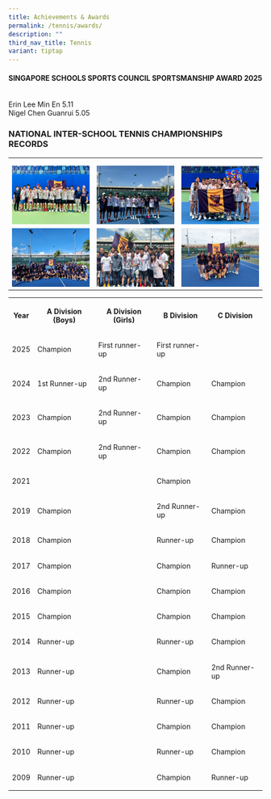 ```yaml
---
title: Achievements & Awards
permalink: /tennis/awards/
description: ""
third_nav_title: Tennis
variant: tiptap
---
```

<h4><strong>SINGAPORE SCHOOLS SPORTS COUNCIL SPORTSMANSHIP AWARD 2025</strong></h4>
<br>Erin Lee Min En 5.11
<br>Nigel Chen Guanrui 5.05

<h3>NATIONAL INTER-SCHOOL TENNIS CHAMPIONSHIPS RECORDS</h3>
<table style="minWidth: 75px">
<colgroup>
<col>
<col>
<col>
</colgroup>
<tbody>
<tr>
<td rowspan="1" colspan="1">
<p></p>
<div class="isomer-image-wrapper">
<img style="width: 100%" height="auto" width="100%" alt="" src="/images/CCA Sports/Tennis/1.jpg">
</div>
</td>
<td rowspan="1" colspan="1">
<p></p>
<div class="isomer-image-wrapper">
<img style="width: 100%" height="auto" width="100%" alt="" src="/images/CCA Sports/Tennis/2.jpg">
</div>
</td>
<td rowspan="1" colspan="1">
<p></p>
<div class="isomer-image-wrapper">
<img style="width: 100%" height="auto" width="100%" alt="" src="/images/CCA Sports/Tennis/3.jpg">
</div>
</td>
</tr>
<tr>
<td rowspan="1" colspan="1">
<div class="isomer-image-wrapper">
<img style="width: 100%" height="auto" width="100%" alt="" src="/images/CCA%20Sports/Tennis/b%20div%20team.jpeg">
</div>
</td>
<td rowspan="1" colspan="1">
<div class="isomer-image-wrapper">
<img style="width: 100%" height="auto" width="100%" alt="" src="/images/CCA%20Sports/Tennis/celebrating%20the%20win%20with%20our%20principal,%20senior%20admin,%20teachers%20and%20coaches.jpeg">
</div>
</td>
<td rowspan="1" colspan="1">
<div class="isomer-image-wrapper">
<img style="width: 100%" height="auto" width="100%" alt="" src="/images/CCA%20Sports/Tennis/team%20photos.jpeg">
</div>
</td>
</tr>
</tbody>
</table>
<table style="minWidth: 125px">
<colgroup>
<col>
<col>
<col>
<col>
<col>
</colgroup>
<tbody>
<tr>
<th rowspan="1" colspan="1">
<p>Year</p>
</th>
<th rowspan="1" colspan="1">
<p>A Division (Boys)</p>
</th>
<th rowspan="1" colspan="1">
<p>A Division (Girls)</p>
</th>
<th rowspan="1" colspan="1">
<p>B Division</p>
</th>
<th rowspan="1" colspan="1">
<p>C Division</p>
</th>
</tr>
<tr>
<td rowspan="1" colspan="1">
<p>2025</p>
</td>
<td rowspan="1" colspan="1">
<p>Champion&nbsp;</p>
</td>
<td rowspan="1" colspan="1">
<p>First runner-up</p>
</td>
<td rowspan="1" colspan="1">
<p>First runner-up</p>
</td>
<td rowspan="1" colspan="1">
<p></p>
</td>
</tr>
<tr>
<td rowspan="1" colspan="1">
<p>2024</p>
</td>
<td rowspan="1" colspan="1">
<p>1st Runner-up</p>
</td>
<td rowspan="1" colspan="1">
<p>2nd Runner-up</p>
</td>
<td rowspan="1" colspan="1">
<p>Champion</p>
</td>
<td rowspan="1" colspan="1">
<p>Champion</p>
</td>
</tr>
<tr>
<td rowspan="1" colspan="1">
<p>2023</p>
</td>
<td rowspan="1" colspan="1">
<p>Champion</p>
</td>
<td rowspan="1" colspan="1">
<p>2nd Runner-up</p>
</td>
<td rowspan="1" colspan="1">
<p>Champion</p>
</td>
<td rowspan="1" colspan="1">
<p>Champion</p>
</td>
</tr>
<tr>
<td rowspan="1" colspan="1">
<p>2022</p>
</td>
<td rowspan="1" colspan="1">
<p>Champion</p>
</td>
<td rowspan="1" colspan="1">
<p>2nd Runner-up</p>
</td>
<td rowspan="1" colspan="1">
<p>Champion</p>
</td>
<td rowspan="1" colspan="1">
<p>Champion</p>
</td>
</tr>
<tr>
<td rowspan="1" colspan="1">
<p>2021</p>
</td>
<td rowspan="1" colspan="1">
<p></p>
</td>
<td rowspan="1" colspan="1">
<p></p>
</td>
<td rowspan="1" colspan="1">
<p>Champion</p>
</td>
<td rowspan="1" colspan="1">
<p></p>
</td>
</tr>
<tr>
<td rowspan="1" colspan="1">
<p>2019</p>
</td>
<td rowspan="1" colspan="1">
<p>Champion</p>
</td>
<td rowspan="1" colspan="1">
<p></p>
</td>
<td rowspan="1" colspan="1">
<p>2nd Runner-up</p>
</td>
<td rowspan="1" colspan="1">
<p>Champion</p>
</td>
</tr>
<tr>
<td rowspan="1" colspan="1">
<p>2018</p>
</td>
<td rowspan="1" colspan="1">
<p>Champion</p>
</td>
<td rowspan="1" colspan="1">
<p></p>
</td>
<td rowspan="1" colspan="1">
<p>Runner-up</p>
</td>
<td rowspan="1" colspan="1">
<p>Champion</p>
</td>
</tr>
<tr>
<td rowspan="1" colspan="1">
<p>2017</p>
</td>
<td rowspan="1" colspan="1">
<p>Champion</p>
</td>
<td rowspan="1" colspan="1">
<p></p>
</td>
<td rowspan="1" colspan="1">
<p>Champion</p>
</td>
<td rowspan="1" colspan="1">
<p>Runner-up</p>
</td>
</tr>
<tr>
<td rowspan="1" colspan="1">
<p>2016</p>
</td>
<td rowspan="1" colspan="1">
<p>Champion</p>
</td>
<td rowspan="1" colspan="1">
<p></p>
</td>
<td rowspan="1" colspan="1">
<p>Champion</p>
</td>
<td rowspan="1" colspan="1">
<p>Champion</p>
</td>
</tr>
<tr>
<td rowspan="1" colspan="1">
<p>2015</p>
</td>
<td rowspan="1" colspan="1">
<p>Champion</p>
</td>
<td rowspan="1" colspan="1">
<p></p>
</td>
<td rowspan="1" colspan="1">
<p>Champion</p>
</td>
<td rowspan="1" colspan="1">
<p>Champion</p>
</td>
</tr>
<tr>
<td rowspan="1" colspan="1">
<p>2014</p>
</td>
<td rowspan="1" colspan="1">
<p>Runner-up</p>
</td>
<td rowspan="1" colspan="1">
<p></p>
</td>
<td rowspan="1" colspan="1">
<p>Runner-up</p>
</td>
<td rowspan="1" colspan="1">
<p>Champion</p>
</td>
</tr>
<tr>
<td rowspan="1" colspan="1">
<p>2013</p>
</td>
<td rowspan="1" colspan="1">
<p>Runner-up</p>
</td>
<td rowspan="1" colspan="1">
<p></p>
</td>
<td rowspan="1" colspan="1">
<p>Champion</p>
</td>
<td rowspan="1" colspan="1">
<p>2nd Runner-up</p>
</td>
</tr>
<tr>
<td rowspan="1" colspan="1">
<p>2012</p>
</td>
<td rowspan="1" colspan="1">
<p>Runner-up</p>
</td>
<td rowspan="1" colspan="1">
<p></p>
</td>
<td rowspan="1" colspan="1">
<p>Runner-up</p>
</td>
<td rowspan="1" colspan="1">
<p>Champion</p>
</td>
</tr>
<tr>
<td rowspan="1" colspan="1">
<p>2011</p>
</td>
<td rowspan="1" colspan="1">
<p>Runner-up</p>
</td>
<td rowspan="1" colspan="1">
<p></p>
</td>
<td rowspan="1" colspan="1">
<p>Champion</p>
</td>
<td rowspan="1" colspan="1">
<p>Champion</p>
</td>
</tr>
<tr>
<td rowspan="1" colspan="1">
<p>2010</p>
</td>
<td rowspan="1" colspan="1">
<p>Runner-up</p>
</td>
<td rowspan="1" colspan="1">
<p></p>
</td>
<td rowspan="1" colspan="1">
<p>Runner-up</p>
</td>
<td rowspan="1" colspan="1">
<p>Champion</p>
</td>
</tr>
<tr>
<td rowspan="1" colspan="1">
<p>2009</p>
</td>
<td rowspan="1" colspan="1">
<p>Runner-up</p>
</td>
<td rowspan="1" colspan="1">
<p></p>
</td>
<td rowspan="1" colspan="1">
<p>Champion</p>
</td>
<td rowspan="1" colspan="1">
<p>Runner-up</p>
</td>
</tr>
</tbody>
</table>
<p></p>